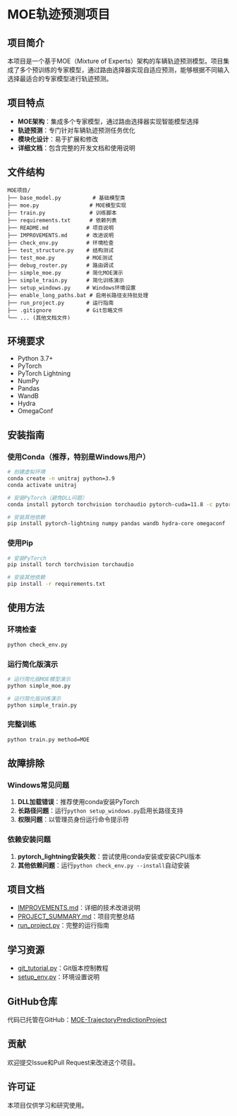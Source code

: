 # MOE轨迹预测项目

## 项目简介

本项目是一个基于MOE（Mixture of Experts）架构的车辆轨迹预测模型。项目集成了多个预训练的专家模型，通过路由选择器实现自适应预测，能够根据不同输入选择最适合的专家模型进行轨迹预测。

## 项目特点

- **MOE架构**：集成多个专家模型，通过路由选择器实现智能模型选择
- **轨迹预测**：专门针对车辆轨迹预测任务优化
- **模块化设计**：易于扩展和修改
- **详细文档**：包含完整的开发文档和使用说明

## 文件结构

```
MOE项目/
├── base_model.py          # 基础模型类
├── moe.py                # MOE模型实现
├── train.py              # 训练脚本
├── requirements.txt      # 依赖列表
├── README.md            # 项目说明
├── IMPROVEMENTS.md      # 改进说明
├── check_env.py         # 环境检查
├── test_structure.py    # 结构测试
├── test_moe.py          # MOE测试
├── debug_router.py      # 路由调试
├── simple_moe.py        # 简化MOE演示
├── simple_train.py      # 简化训练演示
├── setup_windows.py     # Windows环境设置
├── enable_long_paths.bat # 启用长路径支持批处理
├── run_project.py       # 运行指南
├── .gitignore           # Git忽略文件
└── ... (其他文档文件)
```

## 环境要求

- Python 3.7+
- PyTorch
- PyTorch Lightning
- NumPy
- Pandas
- WandB
- Hydra
- OmegaConf

## 安装指南

### 使用Conda（推荐，特别是Windows用户）

```bash
# 创建虚拟环境
conda create -n unitraj python=3.9
conda activate unitraj

# 安装PyTorch（避免DLL问题）
conda install pytorch torchvision torchaudio pytorch-cuda=11.8 -c pytorch -c nvidia

# 安装其他依赖
pip install pytorch-lightning numpy pandas wandb hydra-core omegaconf
```

### 使用Pip

```bash
# 安装PyTorch
pip install torch torchvision torchaudio

# 安装其他依赖
pip install -r requirements.txt
```

## 使用方法

### 环境检查
```bash
python check_env.py
```

### 运行简化版演示
```bash
# 运行简化版MOE模型演示
python simple_moe.py

# 运行简化版训练演示
python simple_train.py
```

### 完整训练
```bash
python train.py method=MOE
```

## 故障排除

### Windows常见问题

1. **DLL加载错误**：推荐使用conda安装PyTorch
2. **长路径问题**：运行`python setup_windows.py`启用长路径支持
3. **权限问题**：以管理员身份运行命令提示符

### 依赖安装问题

1. **pytorch_lightning安装失败**：尝试使用conda安装或安装CPU版本
2. **其他依赖问题**：运行`python check_env.py --install`自动安装

## 项目文档

- [IMPROVEMENTS.md](file:///c:/Users/Administrator/Desktop/01/IMPROVEMENTS.md)：详细的技术改进说明
- [PROJECT_SUMMARY.md](file:///c:/Users/Administrator/Desktop/01/PROJECT_SUMMARY.md)：项目完整总结
- [run_project.py](file:///c:/Users/Administrator/Desktop/01/run_project.py)：完整的运行指南

## 学习资源

- [git_tutorial.py](file:///c:/Users/Administrator/Desktop/01/git_tutorial.py)：Git版本控制教程
- [setup_env.py](file:///c:/Users/Administrator/Desktop/01/setup_env.py)：环境设置说明

## GitHub仓库

代码已托管在GitHub：[MOE-TrajectoryPredictionProject](https://github.com/jinyuling/MOE-TrajectoryPredictionProject)

## 贡献

欢迎提交Issue和Pull Request来改进这个项目。

## 许可证

本项目仅供学习和研究使用。